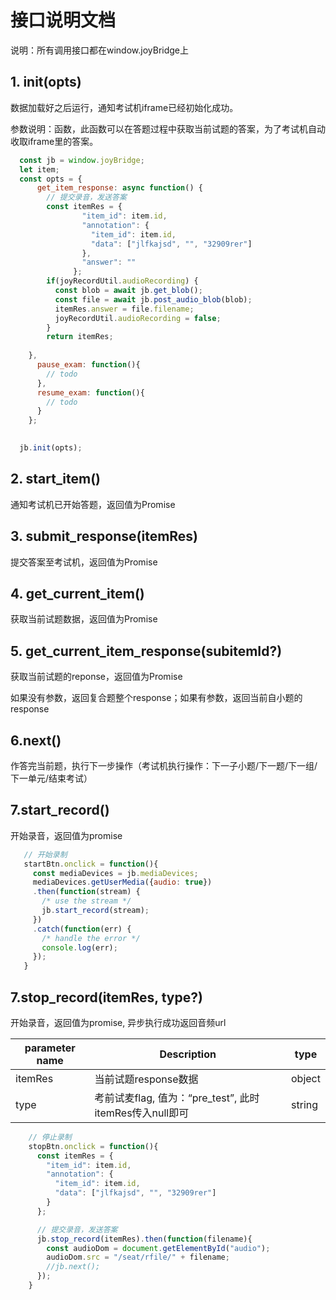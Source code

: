 # 接口说明文档

 说明：所有调用接口都在window.joyBridge上

## 1. init(opts)

   数据加载好之后运行，通知考试机iframe已经初始化成功。

   参数说明：函数，此函数可以在答题过程中获取当前试题的答案，为了考试机自动收取iframe里的答案。

```js 
  const jb = window.joyBridge;
  let item;
  const opts = {
      get_item_response: async function() {
        // 提交录音，发送答案
        const itemRes = {
                "item_id": item.id,
                "annotation": { 
                  "item_id": item.id,
                  "data": ["jlfkajsd", "", "32909rer"]
                },
                "answer": ""
              };
        if(joyRecordUtil.audioRecording) {
          const blob = await jb.get_blob();
          const file = await jb.post_audio_blob(blob);
          itemRes.answer = file.filename;
          joyRecordUtil.audioRecording = false;
        }
        return itemRes;
      
    },
      pause_exam: function(){
        // todo
      },
      resume_exam: function(){
        // todo
      }
    };
    

  jb.init(opts);
```

## 2. start_item()
通知考试机已开始答题，返回值为Promise

## 3. submit_response(itemRes)

提交答案至考试机，返回值为Promise

## 4. get_current_item()

获取当前试题数据，返回值为Promise

## 5. get_current_item_response(subitemId?)

获取当前试题的reponse，返回值为Promise

如果没有参数，返回复合题整个response；如果有参数，返回当前自小题的response


## 6.next()

作答完当前题，执行下一步操作（考试机执行操作：下一子小题/下一题/下一组/下一单元/结束考试）

## 7.start_record()

 开始录音，返回值为promise
 ```js
    // 开始录制
    startBtn.onclick = function(){
      const mediaDevices = jb.mediaDevices;
      mediaDevices.getUserMedia({audio: true})
      .then(function(stream) {
        /* use the stream */
        jb.start_record(stream);
      })
      .catch(function(err) {
        /* handle the error */
        console.log(err);
      });
    }
 ```

## 7.stop_record(itemRes, type?)
 开始录音，返回值为promise, 异步执行成功返回音频url

| parameter name                   | Description          |   type  |
| --------------------- | -------------------| -------- |
| itemRes | 当前试题response数据                       |object|
| type | 考前试麦flag, 值为：“pre_test”, 此时itemRes传入null即可             |  string |

```js
    // 停止录制
    stopBtn.onclick = function(){
      const itemRes = {
        "item_id": item.id,
        "annotation": { 
          "item_id": item.id,
          "data": ["jlfkajsd", "", "32909rer"]
        }
      };

      // 提交录音，发送答案
      jb.stop_record(itemRes).then(function(filename){
        const audioDom = document.getElementById("audio");
        audioDom.src = "/seat/rfile/" + filename;
        //jb.next();
      });
    }
```